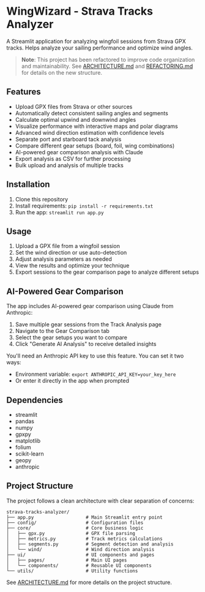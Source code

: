 # WingWizard - Strava Tracks Analyzer

A Streamlit application for analyzing wingfoil sessions from Strava GPX tracks. Helps analyze your sailing performance and optimize wind angles.

> **Note**: This project has been refactored to improve code organization and maintainability. See [ARCHITECTURE.md](ARCHITECTURE.md) and [REFACTORING.md](REFACTORING.md) for details on the new structure.

## Features

- Upload GPX files from Strava or other sources
- Automatically detect consistent sailing angles and segments
- Calculate optimal upwind and downwind angles
- Visualize performance with interactive maps and polar diagrams
- Advanced wind direction estimation with confidence levels
- Separate port and starboard tack analysis
- Compare different gear setups (board, foil, wing combinations)
- AI-powered gear comparison analysis with Claude
- Export analysis as CSV for further processing
- Bulk upload and analysis of multiple tracks

## Installation

1. Clone this repository
2. Install requirements: `pip install -r requirements.txt`
3. Run the app: `streamlit run app.py`

## Usage

1. Upload a GPX file from a wingfoil session
2. Set the wind direction or use auto-detection
3. Adjust analysis parameters as needed
4. View the results and optimize your technique
5. Export sessions to the gear comparison page to analyze different setups

## AI-Powered Gear Comparison

The app includes AI-powered gear comparison using Claude from Anthropic:

1. Save multiple gear sessions from the Track Analysis page
2. Navigate to the Gear Comparison tab
3. Select the gear setups you want to compare
4. Click "Generate AI Analysis" to receive detailed insights

You'll need an Anthropic API key to use this feature. You can set it two ways:
- Environment variable: `export ANTHROPIC_API_KEY=your_key_here`
- Or enter it directly in the app when prompted

## Dependencies

- streamlit
- pandas
- numpy
- gpxpy
- matplotlib
- folium
- scikit-learn
- geopy
- anthropic

## Project Structure

The project follows a clean architecture with clear separation of concerns:

```
strava-tracks-analyzer/
├── app.py                   # Main Streamlit entry point
├── config/                  # Configuration files
├── core/                    # Core business logic 
│   ├── gpx.py               # GPX file parsing
│   ├── metrics.py           # Track metrics calculations
│   ├── segments.py          # Segment detection and analysis
│   └── wind/                # Wind direction analysis
├── ui/                      # UI components and pages
│   ├── pages/               # Main UI pages
│   └── components/          # Reusable UI components
└── utils/                   # Utility functions
```

See [ARCHITECTURE.md](ARCHITECTURE.md) for more details on the project structure.
